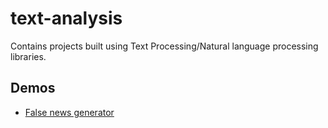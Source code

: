 # text-analysis 

Contains projects built using Text Processing/Natural language processing libraries. 

## Demos

* [False news generator](https://karthikJagadeesh.github.io/text-analysis)
